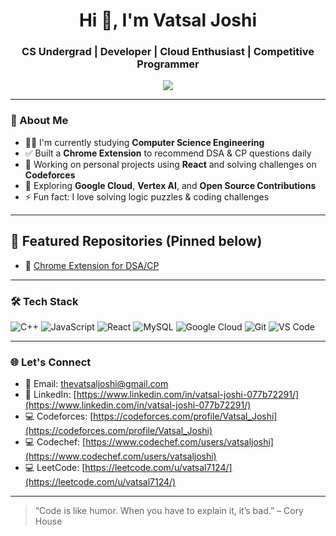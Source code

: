 <h1 align="center">Hi 👋, I'm Vatsal Joshi</h1>
<h3 align="center">CS Undergrad | Developer | Cloud Enthusiast | Competitive Programmer</h3>

<p align="center">
  <img src="https://readme-typing-svg.herokuapp.com/?lines=2nd+Year+CS+Student;Passionate+Web+Dev;Leetcode+and+CP+Lover;Google+Cloud+Learner&center=true&width=500&height=45">
</p>

---

### 🚀 About Me

- 🧑‍🎓 I'm currently studying **Computer Science Engineering**
- ✅ Built a **Chrome Extension** to recommend DSA & CP questions daily
- 🔭 Working on personal projects using **React** and solving challenges on **Codeforces**
- 🧠 Exploring **Google Cloud**, **Vertex AI**, and **Open Source Contributions**
- ⚡ Fun fact: I love solving logic puzzles & coding challenges

---
## 📌 Featured Repositories (Pinned below)

- 🔧 [Chrome Extension for DSA/CP](https://github.com/vatsaljoshi1005/dsa-cp-extension)
---

### 🛠️ Tech Stack
![C++](https://img.shields.io/badge/C++-00599C?style=flat&logo=cplusplus&logoColor=white)
![JavaScript](https://img.shields.io/badge/JavaScript-F7DF1E?style=flat&logo=javascript&logoColor=black)
![React](https://img.shields.io/badge/React-20232A?style=flat&logo=react&logoColor=61DAFB)
![MySQL](https://img.shields.io/badge/MySQL-00000F?style=flat&logo=mysql&logoColor=white)
![Google Cloud](https://img.shields.io/badge/Google%20Cloud-4285F4?style=flat&logo=googlecloud&logoColor=white)
![Git](https://img.shields.io/badge/Git-F05032?style=flat&logo=git&logoColor=white)
![VS Code](https://img.shields.io/badge/VS%20Code-007ACC?style=flat&logo=visualstudiocode&logoColor=white)

---

### 🌐 Let's Connect

- 📧 Email: thevatsaljoshi@gmail.com  
- 💼 LinkedIn: [https://www.linkedin.com/in/vatsal-joshi-077b72291/](https://www.linkedin.com/in/vatsal-joshi-077b72291/)  
- 💻 Codeforces: [https://codeforces.com/profile/Vatsal_Joshi](https://codeforces.com/profile/Vatsal_Joshi)
- 💻 Codechef: [https://www.codechef.com/users/vatsaljoshi](https://www.codechef.com/users/vatsaljoshi)
- 💻 LeetCode: [https://leetcode.com/u/vatsal7124/](https://leetcode.com/u/vatsal7124/)


---

> “Code is like humor. When you have to explain it, it’s bad.” – Cory House


